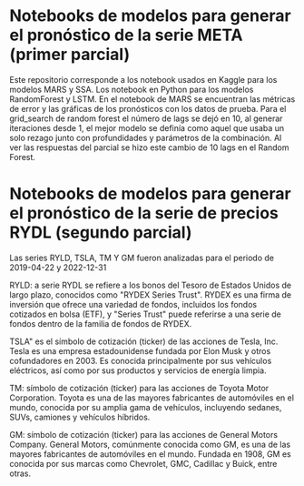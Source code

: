 # Notebooks de modelos para generar el pronóstico de la serie META (primer parcial)

Este repositorio corresponde a los notebook usados en Kaggle para los modelos MARS y SSA. Los notebook en Python para los modelos RandomForest y LSTM. En el notebook de MARS se encuentran las métricas de error y las gráficas de los pronósticos con los datos de prueba. Para el grid_search de random forest el número de lags se dejó en 10, al generar iteraciones desde 1, el mejor modelo se definía como aquel que usaba un solo rezago junto con profundidades y parámetros de la combinación. Al ver las respuestas del parcial se hizo este cambio de 10 lags en el Random Forest.

# Notebooks de modelos para generar el pronóstico de la serie de precios RYDL (segundo parcial)

Las series RYLD, TSLA, TM Y GM fueron analizadas para el periodo de 2019-04-22 y 2022-12-31

RYLD: a serie RYDL se refiere a los bonos del Tesoro de Estados Unidos de largo plazo, conocidos como "RYDEX Series Trust". RYDEX es una firma de inversión que ofrece una variedad de fondos, incluidos los fondos cotizados en bolsa (ETF), y "Series Trust" puede referirse a una serie de fondos dentro de la familia de fondos de RYDEX.

TSLA" es el símbolo de cotización (ticker) de las acciones de Tesla, Inc. Tesla es una empresa estadounidense fundada por Elon Musk y otros cofundadores en 2003. Es conocida principalmente por sus vehículos eléctricos, así como por sus productos y servicios de energía limpia.

TM: símbolo de cotización (ticker) para las acciones de Toyota Motor Corporation. Toyota es una de las mayores fabricantes de automóviles en el mundo, conocida por su amplia gama de vehículos, incluyendo sedanes, SUVs, camiones y vehículos híbridos.

GM: símbolo de cotización (ticker) para las acciones de General Motors Company. General Motors, comúnmente conocida como GM, es una de las mayores fabricantes de automóviles en el mundo. Fundada en 1908, GM es conocida por sus marcas como Chevrolet, GMC, Cadillac y Buick, entre otras.
